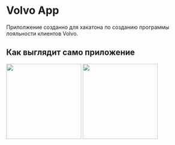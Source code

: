 # Volvo App

Прилолжение созданно для хакатона по созданию программы лояльности клиентов Volvo.

## Как выглядит само приложение

<img src="https://i.ibb.co/7Nqx7GR/Screenshot-1647202241.png" width="200"/>  <img src="https://i.ibb.co/J7cP8Cd/Screenshot-1647202253.png" width="200"/>
